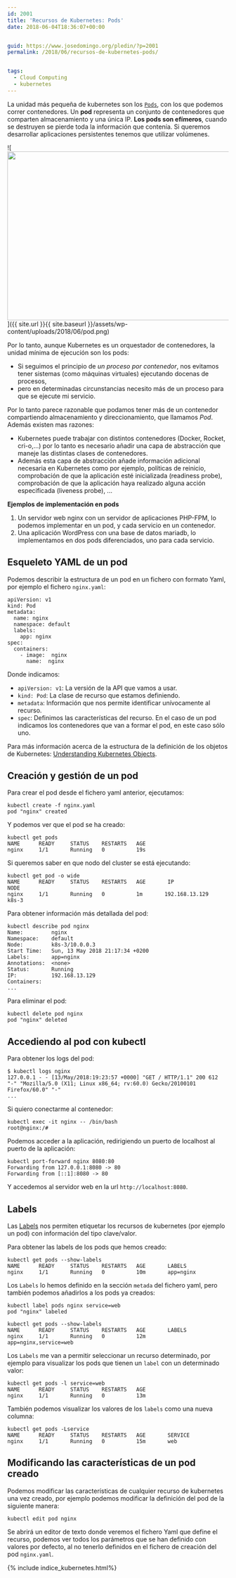 ```yaml
---
id: 2001
title: 'Recursos de Kubernetes: Pods'
date: 2018-06-04T18:36:07+00:00


guid: https://www.josedomingo.org/pledin/?p=2001
permalink: /2018/06/recursos-de-kubernetes-pods/


tags:
  - Cloud Computing
  - kubernetes
---
```

La unidad más pequeña de kubernetes son los [`Pods`](https://kubernetes.io/docs/concepts/workloads/pods/pod/), con los que podemos correr contenedores. Un **pod** representa un conjunto de contenedores que comparten almacenamiento y una única IP. **Los pods son efímeros**, cuando se destruyen se pierde toda la información que contenía. Si queremos desarrollar aplicaciones persistentes tenemos que utilizar volúmenes.

![<img src="{{ site.url }}{{ site.baseurl }}/assets/wp-content/uploads/2018/06/pod.png" alt="" width="960" height="384" class="aligncenter size-full wp-image-2002" />]({{ site.url }}{{ site.baseurl }}/assets/wp-content/uploads/2018/06/pod.png)

<!--more-->

Por lo tanto, aunque Kubernetes es un orquestador de contenedores, la unidad mínima de ejecución son los pods:

* Si seguimos el principio de _un proceso por contenedor_, nos evitamos tener sistemas (como máquinas virtuales) ejecutando docenas de procesos, 
* pero en determinadas circunstancias necesito más de un proceso para que se ejecute mi servicio. 

Por lo tanto parece razonable que podamos tener más de un contenedor compartiendo almacenamiento y direccionamiento, que llamamos _Pod_. Además existen mas razones:

  * Kubernetes puede trabajar con distintos contenedores (Docker, Rocket, cri-o,...) por lo tanto es necesario añadir una capa de abstracción que maneje las distintas clases de contenedores.
  * Además esta capa de abstracción añade información adicional necesaria en Kubernetes como por ejemplo, políticas de reinicio, comprobación de que la aplicación esté inicializada (readiness probe), comprobación de que la aplicación haya realizado alguna acción especificada (liveness probe), ...

**Ejemplos de implementación en pods**

1. Un servidor web nginx con un servidor de aplicaciones PHP-FPM, lo podemos implementar en un pod, y cada servicio en un contenedor. 
2. Una aplicación WordPress con una base de datos mariadb, lo implementamos en dos pods diferenciados, uno para cada servicio.

## Esqueleto YAML de un pod

Podemos describir la estructura de un pod en un fichero con formato Yaml, por ejemplo el fichero `nginx.yaml`:

    apiVersion: v1
    kind: Pod
    metadata:
      name: nginx
      namespace: default
      labels:
        app: nginx
    spec:
      containers:
        - image:  nginx
          name:  nginx
    

Donde indicamos:

* `apiVersion: v1`: La versión de la API que vamos a usar.
* `kind: Pod`: La clase de recurso que estamos definiendo.
* `metadata`: Información que nos permite identificar unívocamente al recurso.
* `spec`: Definimos las características del recurso. En el caso de un pod indicamos los contenedores que van a formar el pod, en este caso sólo uno.

Para más información acerca de la estructura de la definición de los objetos de Kubernetes: [Understanding Kubernetes Objects](https://kubernetes.io/docs/concepts/overview/working-with-objects/kubernetes-objects/).

## Creación y gestión de un pod

Para crear el pod desde el fichero yaml anterior, ejecutamos:

    kubectl create -f nginx.yaml
    pod "nginx" created
    
Y podemos ver que el pod se ha creado:

    kubectl get pods
    NAME      READY     STATUS    RESTARTS   AGE
    nginx     1/1       Running   0          19s
    
Si queremos saber en que nodo del cluster se está ejecutando:

    kubectl get pod -o wide
    NAME      READY     STATUS    RESTARTS   AGE       IP                   NODE
    nginx     1/1       Running   0          1m       192.168.13.129    k8s-3
    
Para obtener información más detallada del pod:

    kubectl describe pod nginx
    Name:         nginx
    Namespace:    default
    Node:         k8s-3/10.0.0.3
    Start Time:   Sun, 13 May 2018 21:17:34 +0200
    Labels:       app=nginx
    Annotations:  <none>
    Status:       Running
    IP:           192.168.13.129
    Containers:
    ...
    
Para eliminar el pod:

    kubectl delete pod nginx
    pod "nginx" deleted
    
## Accediendo al pod con kubectl

Para obtener los logs del pod:

    $ kubectl logs nginx
    127.0.0.1 - - [13/May/2018:19:23:57 +0000] "GET / HTTP/1.1" 200 612     "-" "Mozilla/5.0 (X11; Linux x86_64; rv:60.0) Gecko/20100101    Firefox/60.0" "-"
    ...
    
Si quiero conectarme al contenedor:

    kubectl exec -it nginx -- /bin/bash
    root@nginx:/# 
    
Podemos acceder a la aplicación, redirigiendo un puerto de localhost al puerto de la aplicación:

    kubectl port-forward nginx 8080:80
    Forwarding from 127.0.0.1:8080 -> 80
    Forwarding from [::1]:8080 -> 80
    
Y accedemos al servidor web en la url `http://localhost:8080`.

## Labels

Las [Labels](https://kubernetes.io/docs/concepts/overview/working-with-objects/labels/) nos permiten etiquetar los recursos de kubernetes (por ejemplo un pod) con información del tipo clave/valor.

Para obtener las labels de los pods que hemos creado:

    kubectl get pods --show-labels
    NAME      READY     STATUS    RESTARTS   AGE       LABELS
    nginx     1/1       Running   0          10m       app=nginx
    
Los `Labels` lo hemos definido en la sección `metada` del fichero yaml, pero también podemos añadirlos a los pods ya creados:

    kubectl label pods nginx service=web
    pod "nginx" labeled
    
    kubectl get pods --show-labels
    NAME      READY     STATUS    RESTARTS   AGE       LABELS
    nginx     1/1       Running   0          12m       app=nginx,service=web
    
Los `Labels` me van a permitir seleccionar un recurso determinado, por ejemplo para visualizar los pods que tienen un `label` con un determinado valor:

    kubectl get pods -l service=web
    NAME      READY     STATUS    RESTARTS   AGE
    nginx     1/1       Running   0          13m
    
También podemos visualizar los valores de los `labels` como una nueva columna:

    kubectl get pods -Lservice
    NAME      READY     STATUS    RESTARTS   AGE       SERVICE
    nginx     1/1       Running   0          15m       web
    
## Modificando las características de un pod creado

Podemos modificar las características de cualquier recurso de kubernetes una vez creado, por ejemplo podemos modificar la definición del pod de la siguiente manera:

    kubectl edit pod nginx
    
Se abrirá un editor de texto donde veremos el fichero Yaml que define el recurso, podemos ver todos los parámetros que se han definido con valores por defecto, al no tenerlo definidos en el fichero de creación del pod `nginx.yaml`.

{% include indice_kubernetes.html%}